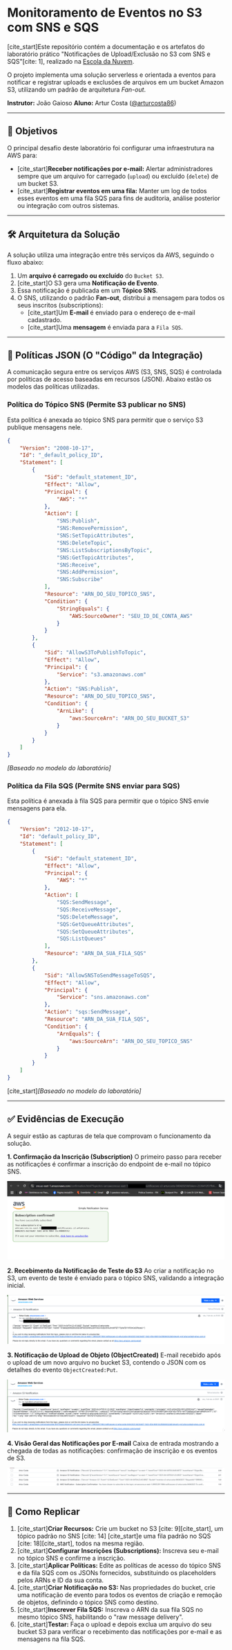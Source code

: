 # Monitoramento de Eventos no S3 com SNS e SQS

[cite_start]Este repositório contém a documentação e os artefatos do laboratório prático "Notificações de Upload/Exclusão no S3 com SNS e SQS"[cite: 1], realizado na [Escola da Nuvem](https://www.escoladanuvem.org/).

O projeto implementa uma solução serverless e orientada a eventos para notificar e registrar uploads e exclusões de arquivos em um bucket Amazon S3, utilizando um padrão de arquitetura *Fan-out*.

**Instrutor:** João Gaioso
**Aluno:** Artur Costa ([@arturcosta86](https://github.com/arturcosta86))

---

## 🎯 Objetivos

O principal desafio deste laboratório foi configurar uma infraestrutura na AWS para:

* [cite_start]**Receber notificações por e-mail:** Alertar administradores sempre que um arquivo for carregado (`upload`) ou excluído (`delete`) de um bucket S3.
* [cite_start]**Registrar eventos em uma fila:** Manter um log de todos esses eventos em uma fila SQS para fins de auditoria, análise posterior ou integração com outros sistemas.

---

## 🛠️ Arquitetura da Solução

A solução utiliza uma integração entre três serviços da AWS, seguindo o fluxo abaixo:

1.  Um **arquivo é carregado ou excluído** do `Bucket S3`.
2.  [cite_start]O S3 gera uma **Notificação de Evento**.
3.  Essa notificação é publicada em um **Tópico SNS**.
4.  O SNS, utilizando o padrão **Fan-out**, distribui a mensagem para todos os seus inscritos (subscriptions):
    * [cite_start]Um **E-mail** é enviado para o endereço de e-mail cadastrado.
    * [cite_start]Uma **mensagem** é enviada para a `Fila SQS`.

---

## 📄 Políticas JSON (O "Código" da Integração)

A comunicação segura entre os serviços AWS (S3, SNS, SQS) é controlada por políticas de acesso baseadas em recursos (JSON). Abaixo estão os modelos das políticas utilizadas.

### Política do Tópico SNS (Permite S3 publicar no SNS)

Esta política é anexada ao tópico SNS para permitir que o serviço S3 publique mensagens nele.

```json
{
    "Version": "2008-10-17",
    "Id": "_default_policy_ID",
    "Statement": [
        {
            "Sid": "default_statement_ID",
            "Effect": "Allow",
            "Principal": {
                "AWS": "*"
            },
            "Action": [
                "SNS:Publish",
                "SNS:RemovePermission",
                "SNS:SetTopicAttributes",
                "SNS:DeleteTopic",
                "SNS:ListSubscriptionsByTopic",
                "SNS:GetTopicAttributes",
                "SNS:Receive",
                "SNS:AddPermission",
                "SNS:Subscribe"
            ],
            "Resource": "ARN_DO_SEU_TOPICO_SNS",
            "Condition": {
                "StringEquals": {
                    "AWS:SourceOwner": "SEU_ID_DE_CONTA_AWS"
                }
            }
        },
        {
            "Sid": "AllowS3ToPublishToTopic",
            "Effect": "Allow",
            "Principal": {
                "Service": "s3.amazonaws.com"
            },
            "Action": "SNS:Publish",
            "Resource": "ARN_DO_SEU_TOPICO_SNS",
            "Condition": {
                "ArnLike": {
                    "aws:SourceArn": "ARN_DO_SEU_BUCKET_S3"
                }
            }
        }
    ]
}
```
*[Baseado no modelo do laboratório]* 

### Política da Fila SQS (Permite SNS enviar para SQS)

Esta política é anexada à fila SQS para permitir que o tópico SNS envie mensagens para ela.

```json
{
    "Version": "2012-10-17",
    "Id": "default_policy_ID",
    "Statement": [
        {
            "Sid": "default_statement_ID",
            "Effect": "Allow",
            "Principal": {
                "AWS": "*"
            },
            "Action": [
                "SQS:SendMessage",
                "SQS:ReceiveMessage",
                "SQS:DeleteMessage",
                "SQS:GetQueueAttributes",
                "SQS:SetQueueAttributes",
                "SQS:ListQueues"
            ],
            "Resource": "ARN_DA_SUA_FILA_SQS"
        },
        {
            "Sid": "AllowSNSToSendMessageToSQS",
            "Effect": "Allow",
            "Principal": {
                "Service": "sns.amazonaws.com"
            },
            "Action": "sqs:SendMessage",
            "Resource": "ARN_DA_SUA_FILA_SQS",
            "Condition": {
                "ArnEquals": {
                    "aws:SourceArn": "ARN_DO_SEU_TOPICO_SNS"
                }
            }
        }
    ]
}
```
[cite_start]*[Baseado no modelo do laboratório]* 

---

## ✅ Evidências de Execução

A seguir estão as capturas de tela que comprovam o funcionamento da solução.

**1. Confirmação da Inscrição (Subscription)**
O primeiro passo para receber as notificações é confirmar a inscrição do endpoint de e-mail no tópico SNS.

![Confirmação da Inscrição no Tópico SNS](https://github.com/arturcosta86/aws-s3-sns-sqs-notifications/blob/main/Artur%20-%20Confirma%C3%A7%C3%A3o%20do%20Subscription.png)

**2. Recebimento da Notificação de Teste do S3**
Ao criar a notificação no S3, um evento de teste é enviado para o tópico SNS, validando a integração inicial.

![E-mail com o evento de teste do S3](https://github.com/arturcosta86/aws-s3-sns-sqs-notifications/blob/main/Artur%20-%20Notifica%C3%A7%C3%A3o%20Evento%20no%20e-mail%20Upload%20no%20S3.png)

**3. Notificação de Upload de Objeto (ObjectCreated)**
E-mail recebido após o upload de um novo arquivo no bucket S3, contendo o JSON com os detalhes do evento `ObjectCreated:Put`.

![E-mail com notificação de upload](https://github.com/arturcosta86/aws-s3-sns-sqs-notifications/blob/main/Artur%20-%20Notifica%C3%A7%C3%A3o%20Evento%20no%20e-mail%20-%20Arquivo%20Delete%20no%20S3.png)

**4. Visão Geral das Notificações por E-mail**
Caixa de entrada mostrando a chegada de todas as notificações: confirmação de inscrição e os eventos de S3.

![Caixa de entrada com as notificações](https://github.com/arturcosta86/aws-s3-sns-sqs-notifications/blob/main/Artur%20-%20Notifica%C3%A7%C3%A3o%20Eventos%20no%20e-mail.png)

---

## 🚀 Como Replicar

1.  [cite_start]**Criar Recursos:** Crie um bucket no S3 [cite: 9][cite_start], um tópico padrão no SNS [cite: 14] [cite_start]e uma fila padrão no SQS [cite: 18][cite_start], todos na mesma região.
2.  [cite_start]**Configurar Inscrições (Subscriptions):** Inscreva seu e-mail no tópico SNS e confirme a inscrição.
3.  [cite_start]**Aplicar Políticas:** Edite as políticas de acesso do tópico SNS e da fila SQS com os JSONs fornecidos, substituindo os placeholders pelos ARNs e ID da sua conta.
4.  [cite_start]**Criar Notificação no S3:** Nas propriedades do bucket, crie uma notificação de evento para todos os eventos de criação e remoção de objetos, definindo o tópico SNS como destino.
5.  [cite_start]**Inscrever Fila SQS:** Inscreva o ARN da sua fila SQS no mesmo tópico SNS, habilitando o "raw message delivery".
6.  [cite_start]**Testar:** Faça o upload e depois exclua um arquivo do seu bucket S3 para verificar o recebimento das notificações por e-mail e as mensagens na fila SQS.
